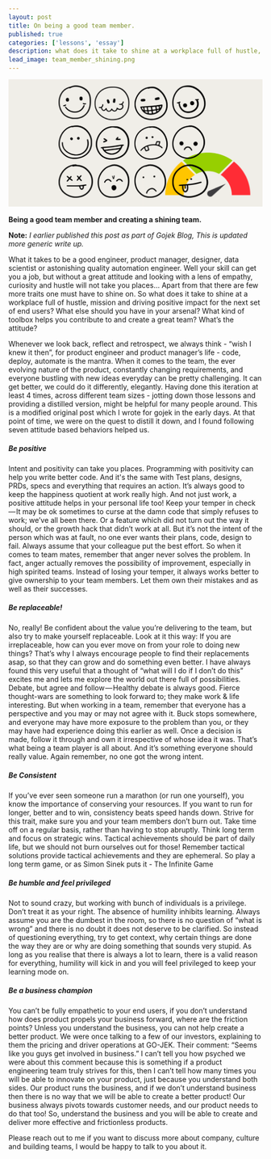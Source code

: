 ```yaml
---
layout: post
title: On being a good team member.
published: true
categories: ['lessons', 'essay']
description: what does it take to shine at a workplace full of hustle, mission and driving positive impact for the next set of end users? what are the important personal traits when you are working with high performance teams.
lead_image: team_member_shining.png
---
```


<p><img src="/assets/images/team_member_shining.png" alt="Teams" class="responsive" /></p>

**Being a good team member and creating a shining team.**

**Note:** *I earlier published this post as part of Gojek Blog, This is updated more generic write up.*

What it takes to be a good engineer, product manager, designer, data scientist or astonishing quality automation engineer. Well your skill can get you a job, but without a great attitude and looking with a lens of empathy, curiosity and hustle will not take you places… Apart from that there are few more traits one must have to shine on. So what does it take to shine at a workplace full of hustle, mission and driving positive impact for the next set of end users? What else should you have in your arsenal? What kind of toolbox helps you contribute to and create a great team? What’s the attitude?

Whenever we look back, reflect and retrospect, we always think - “wish I knew it then”,  for product engineer and product manager’s  life - code, deploy, automate is the mantra. When it comes to the team, the ever evolving nature of the product, constantly changing requirements, and everyone bustling with new ideas everyday can be pretty challenging. It  can get better, we could do it differently, elegantly. Having done this iteration at least 4 times, across different team sizes - jotting down those lessons and providing a distilled version, might be helpful for many people around. This is a modified original post which I wrote for gojek in the early days. At that point of time, we were on the quest to distill it down, and I found following seven attitude based behaviors helped us.

##### Be positive
Intent and positivity can take you places. Programming with positivity can help you write better code. And it's the same with Test plans, designs, PRDs, specs and everything that requires an action. It’s always good to keep the happiness quotient at work really high. And not just work, a positive attitude helps in your personal life too!
Keep your temper in check — It may be ok sometimes to curse at the damn code that simply refuses to work; we’ve all been there. Or a feature which did not turn out the way it should, or the growth hack that didn’t work at all. But it’s not the intent of the person  which was at fault, no one ever wants their plans, code, design to fail. Always assume that your colleague put the best effort. So when it comes to team mates, remember that anger never solves the problem. In fact, anger actually removes the possibility of improvement, especially in high spirited teams. Instead of losing your temper, it always works better to give ownership to your team members. Let them own their mistakes and as well as their successes.

##### Be replaceable!
No, really! Be confident about the value you’re delivering to the team, but also try to make yourself replaceable. Look at it this way: If you are irreplaceable, how can you ever move on from your role to doing new things? That’s why I always encourage people to find their replacements asap, so that they can grow and do something even better. I have always found this very useful that a thought of “what will I do if I don’t do this” excites me and lets me explore the world out there full of possibilities.
Debate, but agree and follow — Healthy debate is always good. Fierce thought-wars are something to look forward to; they make work & life interesting. But when working in a team, remember that everyone has a perspective and you may or may not agree with it. Buck stops somewhere, and everyone may have more exposure to the problem than you, or they may have had experience doing this earlier as well. Once a decision is made, follow it through and own it irrespective of whose idea it was. That’s what being a team player is all about. And it’s something everyone should really value. Again remember, no one got the wrong intent.

##### Be Consistent
If you’ve ever seen someone run a marathon (or run one yourself), you know the importance of conserving your resources. If you want to run for longer, better and to win, consistency beats speed hands down. Strive for this trait, make sure you and your team members don’t burn out. Take time off on a regular basis, rather than having to stop abruptly. Think long term and focus on strategic wins. Tactical achievements should be part of daily life, but we should not burn ourselves out for those! Remember tactical solutions provide tactical achievements and they are ephemeral. So play a long term game, or as Simon Sinek puts it - The Infinite Game

##### Be humble and feel privileged
Not to sound crazy, but working with bunch of individuals is a privilege. Don’t treat it as your right. The absence of humility inhibits learning. Always assume you are the dumbest in the room, so there is no question of  “what  is wrong” and there is no doubt it does not deserve to be clarified. So instead of questioning everything, try to get context, why certain things are done the way they are or why are doing something that sounds very stupid. As long as you realise that there is always a lot to learn, there is a valid reason for everything, humility will kick in and you will feel privileged to keep your learning mode on.

##### Be a business champion
You can’t be fully empathetic to your end users, if you don’t understand how does product propels your business forward, where are the friction points? Unless you understand the business, you can not help create a better product. We were once talking to a few of our investors, explaining to them the pricing and driver operations at GO-JEK. Their comment: “Seems like you guys get involved in business.” I can’t tell you how psyched we were about this comment because this is something if a product engineering team truly strives for this, then I can’t tell how many times you will be able to innovate on your  product, just because you understand both sides.  Our product runs the business, and if we don’t understand business then there is no way that we will be able to create a better product! Our business always pivots towards customer needs, and our product needs to do that too! So, understand the business and you will be able to create and deliver more effective and frictionless products.

Please reach out to me if you want to discuss more about company, culture and building teams, I would be happy to talk to you about it.




